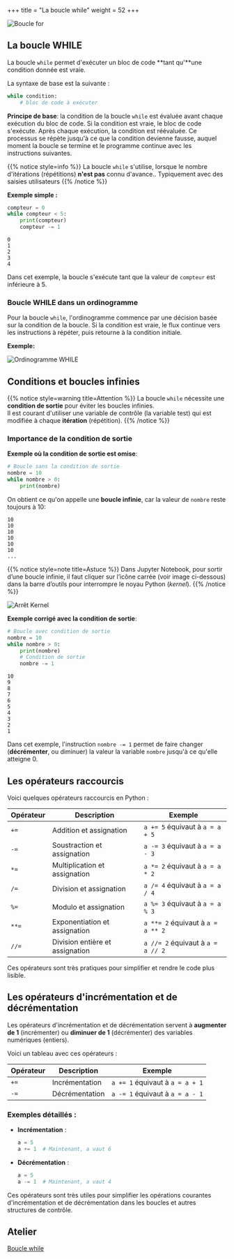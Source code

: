 +++
title = "La boucle while"
weight = 52
+++

![Boucle for](../boucle-while.jpeg?width=20vw)

## La boucle WHILE

La boucle `while` permet d'exécuter un bloc de code **tant qu'**une condition donnée est vraie. 

La syntaxe de base est la suivante :
```python
while condition:
    # bloc de code à exécuter
```

**Principe de base**: la condition de la boucle `while` est évaluée avant chaque exécution du bloc de code. Si la condition est vraie, le bloc de code s'exécute. Après chaque exécution, la condition est réévaluée. Ce processus se répète jusqu'à ce que la condition devienne fausse, auquel moment la boucle se termine et le programme continue avec les instructions suivantes.

{{% notice style=info %}}
La boucle `while` s'utilise, lorsque le nombre d'itérations (répétitions) **n'est pas** connu d'avance..
Typiquement avec des saisies utilisateurs
{{% /notice %}}


**Exemple simple :**

```python
compteur = 0
while compteur < 5:
    print(compteur)
    compteur -= 1
```

```plaintext
0
1
2
3
4
```

Dans cet exemple, la boucle s'exécute tant que la valeur de `compteur` est inférieure à 5.

### Boucle WHILE dans un ordinogramme

Pour la boucle `while`, l'ordinogramme commence par une décision basée sur la condition de la boucle. Si la condition est vraie, le flux continue vers les instructions à répéter, puis retourne à la condition initiale.

**Exemple:**

![Ordinogramme WHILE](../ordino-boucle-WHILE.png?width=35vw)

## Conditions et boucles infinies

{{% notice style=warning title=Attention %}}
La boucle `while` nécessite une **condition de sortie** pour éviter les boucles infinies.  
Il est courant d'utiliser une variable de contrôle (la variable test) qui est modifiée à chaque **itération** (répétition).
{{% /notice %}}

### Importance de la condition de sortie

**Exemple où la condition de sortie est omise**:

```python
# Boucle sans la condition de sortie
nombre = 10
while nombre > 0:
    print(nombre)
```
On obtient ce qu'on appelle une **boucle infinie**, car la valeur de `nombre` reste toujours à 10:

```plaintext
10
10
10
10
10
10
...
```

{{% notice style=note title=Astuce %}}
Dans Jupyter Notebook, pour sortir d’une boucle infinie, il faut cliquer sur l’icône carrée (voir image ci-dessous) dans la barre d’outils pour interrompre le noyau Python (*kernel*).
{{% /notice %}}

![Arrêt Kernel](../arret-boucle-infinie.png?width=25vw)

**Exemple corrigé avec la condition de sortie**:

```python
# Boucle avec condition de sortie
nombre = 10
while nombre > 0:
    print(nombre)
    # Condition de sortie
    nombre -= 1
```

```plaintext
10
9
8
7
6
5
4
3
2
1
```

Dans cet exemple, l'instruction `nombre -= 1` permet de faire changer (**décrémenter**, ou diminuer) la valeur la variable `nombre` jusqu'à ce qu'elle atteigne 0.

## Les opérateurs raccourcis

Voici quelques opérateurs raccourcis en Python :

| **Opérateur** | **Description** | **Exemple** |
|---------------|-----------------|-------------|
| `+=`          | Addition et assignation | `a += 5` équivaut à `a = a + 5` |
| `-=`          | Soustraction et assignation | `a -= 3` équivaut à `a = a - 3` |
| `*=`          | Multiplication et assignation | `a *= 2` équivaut à `a = a * 2` |
| `/=`          | Division et assignation | `a /= 4` équivaut à `a = a / 4` |
| `%=`          | Modulo et assignation | `a %= 3` équivaut à `a = a % 3` |
| `**=`         | Exponentiation et assignation | `a **= 2` équivaut à `a = a ** 2` |
| `//=`         | Division entière et assignation | `a //= 2` équivaut à `a = a // 2` |

Ces opérateurs sont très pratiques pour simplifier et rendre le code plus lisible. 

## Les opérateurs d'incrémentation et de décrémentation

Les opérateurs d'incrémentation et de décrémentation servent à **augmenter de 1** (incrémenter) ou **diminuer de 1** (décrémenter) des variables numériques (entiers).

Voici un tableau avec ces opérateurs :

| **Opérateur** | **Description** | **Exemple** |
|---------------|-----------------|-------------|
| `+=`          | Incrémentation | `a += 1` équivaut à `a = a + 1` |
| `-=`          | Décrémentation | `a -= 1` équivaut à `a = a - 1` |

### Exemples détaillés :

- **Incrémentation** :
  ```python
  a = 5
  a += 1  # Maintenant, a vaut 6
  ```

- **Décrémentation** :
  ```python
  a = 5
  a -= 1  # Maintenant, a vaut 4
  ```

Ces opérateurs sont très utiles pour simplifier les opérations courantes d'incrémentation et de décrémentation dans les boucles et autres structures de contrôle. 

## Atelier

[Boucle while](../atelier-while.ipynb)
